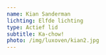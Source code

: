 ```yaml
---
name: Kian Sanderman
lichting: Elfde lichting
type: Actief lid
subtitle: Ka-chow!
photo: /img/luxoven/kian2.jpg
---
```


